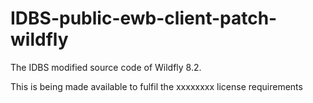 # IDBS-public-ewb-client-patch-wildfly

The IDBS modified source code of Wildfly 8.2.

This is being made available to fulfil the xxxxxxxx license requirements
